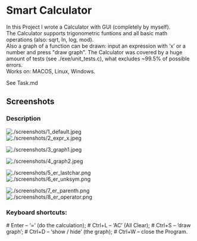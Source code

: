 # Smart Calculator
In this Project I wrote a Calculator with GUI (completely by myself).  
The Calculator supports trigonometric funtions and all basic math operations (also: sqrt, ln, log, mod).  
Also a graph of a function can be drawn: input an expression with ‘x’ or a number and press "draw graph".
The Calculator was covered by a huge amount of tests (see ./exe/unit_tests.c), what excludes ~99.5% of possible errors.  
Works on: MACOS, Linux, Windows.  

See Task.md  

## Screenshots
### Description

![./screenshots/1_default.jpeg](./screenshots/1_default.jpeg)&emsp;&emsp;&emsp;&emsp;&emsp;&emsp;&emsp;&emsp;![./screenshots/2_expr_x.jpeg](./screenshots/2_expr_x.jpeg)  
  
![./screenshots/3_graph1.jpeg](./screenshots/3_graph1.jpeg)  
  
![./screenshots/4_graph2.jpeg](./screenshots/4_graph2.jpeg)  
  
![./screenshots/5_er_lastchar.png](./screenshots/5_er_lastchar.png)&emsp;&emsp;&emsp;&emsp;&emsp;&emsp;&emsp;&emsp;![./screenshots/6_er_unksym.png](./screenshots/6_er_unksym.png)  
  
![./screenshots/7_er_parenth.png](./screenshots/7_er_parenth.png)&emsp;&emsp;&emsp;&emsp;&emsp;&emsp;&emsp;&emsp;![./screenshots/8_er_operator.png](./screenshots/8_er_operator.png)

### Keyboard shortcuts:
\# Enter – ‘=’ (do the calculation);
\# Ctrl+L – ‘AC’ (All Clear);
\# Ctrl+S – ‘draw graph’;
\# Ctrl+D – ‘show / hide’ (the graph);
\# Ctrl+W – close the Program.
